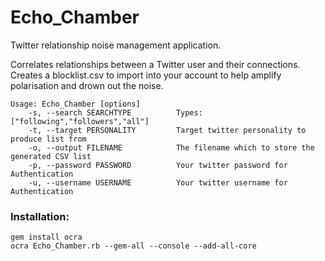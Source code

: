 # Echo_Chamber
Twitter relationship noise management application.

Correlates relationships between a Twitter user and their connections. 
Creates a blocklist.csv to import into your account to help amplify polarisation and drown out the noise.

```
Usage: Echo_Chamber [options]
    -s, --search SEARCHTYPE          Types: ["following","followers","all"]
    -t, --target PERSONALITY         Target twitter personality to produce list from
    -o, --output FILENAME            The filename which to store the generated CSV list
    -p, --password PASSWORD          Your twitter password for Authentication
    -u, --username USERNAME          Your twitter username for Authentication
```


### Installation:
```
gem install ocra
ocra Echo_Chamber.rb --gem-all --console --add-all-core
```
